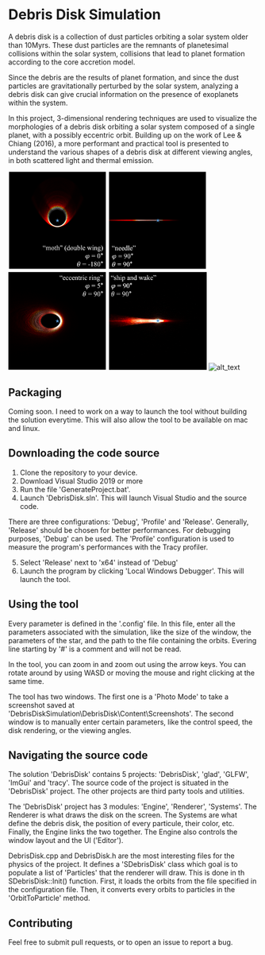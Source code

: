 # Debris Disk Simulation

A debris disk is a collection of dust particles orbiting a solar system older than 10Myrs. These dust particles are the remnants of planetesimal collisions within the solar system, collisions that lead to planet formation according to the core accretion model.

Since the debris are the results of planet formation, and since the dust particles are gravitationally perturbed by the solar system, analyzing a debris disk can give crucial information on the presence of exoplanets within the system.

In this project, 3-dimensional rendering techniques are used to visualize the morphologies of a debris disk orbiting a solar system composed of a single planet, with a possibly eccentric orbit. Building up on the work of Lee & Chiang (2016), a more performant and practical tool is presented to understand the various shapes of a debris disk at different viewing angles, in both scattered light and thermal emission.

<p float="left">
<img alt="alt_text" width="400px" src="https://github.com/RobinLmn/DebrisDiskSimulation/blob/main/Documents/Media/Final%20Report/DebrisDisks/disk_morphologies.png" />

<img alt="alt_text" width="400px" src="https://github.com/RobinLmn/DebrisDiskSimulation/blob/main/Documents/Media/Final%20Report/DebrisDisks/disk_morphologies_thermal.png" />
  
</p>

## Packaging

Coming soon. I need to work on a way to launch the tool without building the solution everytime. This will also allow the tool to be available on mac and linux.

## Downloading the code source

1. Clone the repository to your device.
2. Download Visual Studio 2019 or more
3. Run the file 'GenerateProject.bat'.
4. Launch 'DebrisDisk.sln'. This will launch Visual Studio and the source code.

There are three configurations: 'Debug', 'Profile' and 'Release'. Generally, 'Release' should be chosen for better performances. For debugging purposes, 'Debug' can be used. The 'Profile' configuration is used to measure the program's performances with the Tracy profiler.

5. Select 'Release' next to 'x64' instead of 'Debug'
6. Launch the program by clicking 'Local Windows Debugger'. This will launch the tool. 

## Using the tool

Every parameter is defined in the '.config' file. In this file, enter all the parameters associated with the simulation, like the size of the window, the parameters of the star, and the path to the file containing the orbits. Evering line starting by '#' is a comment and will not be read.

In the tool, you can zoom in and zoom out using the arrow keys. You can rotate around by using WASD or moving the mouse and right clicking at the same time.

The tool has two windows. The first one is a 'Photo Mode' to take a screenshot saved at 'DebrisDiskSimulation\DebrisDisk\Content\Screenshots'. The second window is to manually enter certain parameters, like the control speed, the disk rendering, or the viewing angles.

## Navigating the source code

The solution 'DebrisDisk' contains 5 projects: 'DebrisDisk', 'glad', 'GLFW', 'ImGui' and 'tracy'. The source code of the project is situated in the 'DebrisDisk' project. The other projects are third party tools and utilities.

The 'DebrisDisk' project has 3 modules: 'Engine', 'Renderer', 'Systems'. The Renderer is what draws the disk on the screen. The Systems are what define the debris disk, the position of every particule, their color, etc. Finally, the Engine links the two together. The Engine also controls the window layout and the UI ('Editor').

DebrisDisk.cpp and DebrisDisk.h are the most interesting files for the physics of the project. It defines a 'SDebrisDisk' class which goal is to populate a list of 'Particles' that the renderer will draw. This is done in th SDebrisDisk::Init() function. First, it loads the orbits from the file specified in the configuration file. Then, it converts every orbits to particles in the 'OrbitToParticle' method.

## Contributing

Feel free to submit pull requests, or to open an issue to report a bug.